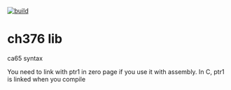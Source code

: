 [![build](https://github.com/orix-software/ch376/actions/workflows/main.yml/badge.svg?branch=master)](https://github.com/orix-software/ch376/actions/workflows/main.yml)

# ch376 lib

ca65 syntax

You need to link with ptr1 in zero page if you use it with assembly. In C, ptr1 is linked when you compile

